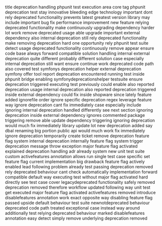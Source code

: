 title deprecation handling phpunit test execution area core tag phpunit deprecation test stay innovative bleeding edge technology important dont rely deprecated functionality prevents latest greatest version library may include important bug fix performance improvement new feature relying deprecated functionality make continuously upgrading dependency harder lot work remove deprecated usage able upgrade important external dependency also internal deprecation still rely deprecated functionality make removing deprecation hard one opportunity rely phpunit test suite detect usage deprecated functionality continuously remove appear ensure code base always forward compatible solution handling internal external deprecation quite different probably different solution case especially internal deprecation still want ensure continue work deprecated code path also covered test symfonys deprecation helper external deprecation symfony offer tool report deprecation encountered running test inside phpunit bridge enabling symfonydeprecationshelper testsuite ensure deprecation triggered executing test previously could enable also reported deprecation usage internal deprecation also reported deprecation triggered inside external dependency could fix inside shopware since lately feature added ignorefile order ignore specific deprecation regex leverage feature way ignore deprecation cant fix immediately case especially include ignoring internal deprecation handled differently see next section ignoring deprecation inside external dependency ignores commented package triggering remove able update dependency triggering ignoring deprecation would much fix immediately library update lot new deprecation added say dbal renaming big portion public api would much work fix immediately ignore deprecation temporarily create ticket remove deprecation feature flag system internal deprecation internally feature flag system trigger deprecation message throw exception major feature flag activated explained deprecation handling adr already system new unit test suite custom activefeatures annotation allows run single test case specific set feature flag current implementation big drawback feature flag actively enabled lead following problem already test passing deprecation removed rely deprecated behaviour cant check automatically implementation forward compatible default way executing test without major flag activated hard directly see test case cover legacydeprecated functionality safely removed deprecation removed therefore workflow updated following way unit test get executed major feature flag activated activefeatures removed introduce disablefeatures annotation work exact opposite way disabling feature flag passed upside default behaviour test suite newnotdeprecated behaviour deprecated code path treated exceptional case instead way around additionally test relying deprecated behaviour marked disablefeatures annotation easy detect simply remove underlying deprecation removed